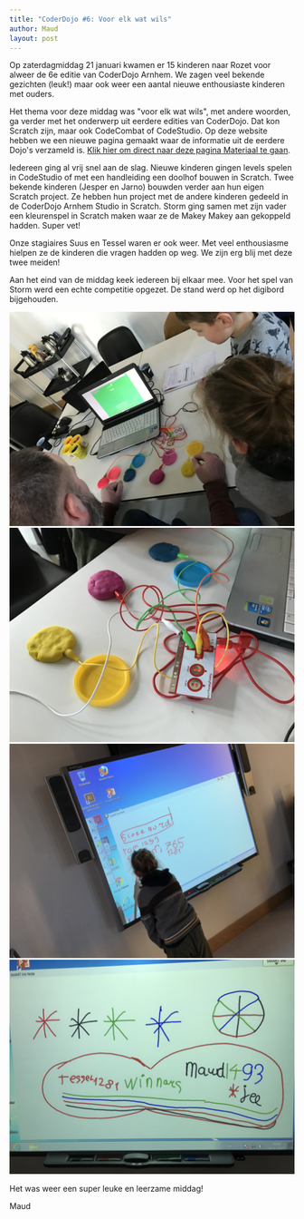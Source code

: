 ```yaml
---
title: "CoderDojo #6: Voor elk wat wils"
author: Maud
layout: post
---
```

Op zaterdagmiddag 21 januari kwamen er 15 kinderen naar Rozet voor alweer de 6e editie van CoderDojo Arnhem. We zagen veel bekende gezichten (leuk!) maar ook weer een aantal nieuwe enthousiaste kinderen met ouders.

Het thema voor deze middag was "voor elk wat wils", met andere woorden, ga verder met het onderwerp uit eerdere edities van CoderDojo. Dat kon Scratch zijn, maar ook CodeCombat of CodeStudio. Op deze website hebben we een nieuwe pagina gemaakt waar de informatie uit de eerdere Dojo's verzameld is. [Klik hier om direct naar deze pagina Materiaal te gaan](/materiaal).

Iedereen ging al vrij snel aan de slag. Nieuwe kinderen gingen levels spelen in CodeStudio of met een handleiding een doolhof bouwen in Scratch. Twee bekende kinderen (Jesper en Jarno) bouwden verder aan hun eigen Scratch project. Ze hebben hun project met de andere kinderen gedeeld in de CoderDojo Arnhem Studio in Scratch. Storm ging samen met zijn vader een kleurenspel in Scratch maken waar ze de Makey Makey aan gekoppeld hadden. Super vet!

Onze stagiaires Suus en Tessel waren er ook weer. Met veel enthousiasme hielpen ze de kinderen die vragen hadden op weg. We zijn erg blij met deze twee meiden!

Aan het eind van de middag keek iedereen bij elkaar mee. Voor het spel van Storm werd een echte competitie opgezet. De stand werd op het digibord bijgehouden.

![CoderDojo #6: Voor elk wat wils](/static/img/blog/IMG_0067.jpeg)
![CoderDojo #6: Voor elk wat wils](/static/img/blog/IMG_0070.jpeg)
![CoderDojo #6: Voor elk wat wils](/static/img/blog/IMG_0071.jpeg)
![CoderDojo #6: Voor elk wat wils](/static/img/blog/IMG_0072.jpeg)

Het was weer een super leuke en leerzame middag!

Maud